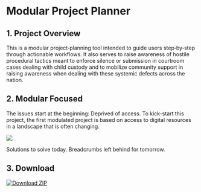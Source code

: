 # Modular Project Planner

## 1. Project Overview

This is a modular project‐planning tool intended to guide users step‐by‐step through actionable workflows. It also serves to raise awareness of hostile procedural tactics meant to enforce silence or submission in courtroom cases dealing with child custody and to mobilize community support in raising awareness when dealing with these systemic defects across the nation.

## 2. Modular Focused

The issues start at the beginning: Deprived of access.
To kick-start this project, the first modulated project is based on access to digital resources in a landscape that is often changing.

<img src ="Docs\read-me-cover.png.png">

Solutions to solve today. Breadcrumbs left behind for tomorrow.

## 3. Download

[![Download ZIP](https://img.shields.io/badge/Download-ZIP-blue?style=for-the-badge&logo=github)](https://github.com/thinkSavag/modular-project-planner/archive/refs/heads/main.zip)